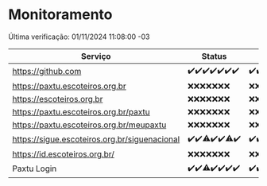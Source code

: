 # Monitoramento

Última verificação: 01/11/2024 11:08:00 -03

|Serviço|Status|Últimas 24h|
|---|---|---|
|https://github.com|<span title="2024-10-25: OK=23">✔️</span><span title="2024-10-26: OK=23">✔️</span><span title="2024-10-27: OK=23">✔️</span><span title="2024-10-28: OK=23">✔️</span><span title="2024-10-29: OK=23">✔️</span><span title="2024-10-30: OK=22">✔️</span><span title="2024-10-31: OK=13">✔️</span>|<span title="31/10/2024 11:08:00 -03 : 200">✔️</span><span title="31/10/2024 12:08:00 -03 : 200">✔️</span><span title="31/10/2024 13:10:00 -03 : 200">✔️</span><span title="31/10/2024 14:07:00 -03 : 200">✔️</span><span title="31/10/2024 15:11:00 -03 : 200">✔️</span><span title="31/10/2024 16:04:00 -03 : 200">✔️</span><span title="31/10/2024 17:09:00 -03 : 200">✔️</span><span title="31/10/2024 18:08:00 -03 : 200">✔️</span><span title="31/10/2024 19:07:00 -03 : 200">✔️</span><span title="31/10/2024 20:09:00 -03 : 200">✔️</span><span title="31/10/2024 21:44:00 -03 : 200">✔️</span><span title="31/10/2024 23:19:00 -03 : 200">✔️</span><span title="01/11/2024 00:24:00 -03 : 200">✔️</span><span title="01/11/2024 01:10:00 -03 : 200">✔️</span><span title="01/11/2024 02:09:00 -03 : 200">✔️</span><span title="01/11/2024 03:12:00 -03 : 200">✔️</span><span title="01/11/2024 04:08:00 -03 : 200">✔️</span><span title="01/11/2024 05:11:00 -03 : 200">✔️</span><span title="01/11/2024 06:08:00 -03 : 200">✔️</span><span title="01/11/2024 07:09:00 -03 : 200">✔️</span><span title="01/11/2024 08:07:00 -03 : 200">✔️</span><span title="01/11/2024 09:15:00 -03 : 200">✔️</span><span title="01/11/2024 10:16:00 -03 : 200">✔️</span><span title="01/11/2024 11:08:00 -03 : 200">✔️</span>|
|https://paxtu.escoteiros.org.br|<span title="2024-10-25: Falhas=23">❌</span><span title="2024-10-26: Falhas=23">❌</span><span title="2024-10-27: Falhas=23">❌</span><span title="2024-10-28: Falhas=23">❌</span><span title="2024-10-29: Falhas=23">❌</span><span title="2024-10-30: Falhas=22">❌</span><span title="2024-10-31: Falhas=13">❌</span>|<span title="31/10/2024 11:08:00 -03 : 403">❌</span><span title="31/10/2024 12:08:00 -03 : 403">❌</span><span title="31/10/2024 13:10:00 -03 : 403">❌</span><span title="31/10/2024 14:07:00 -03 : 403">❌</span><span title="31/10/2024 15:11:00 -03 : 403">❌</span><span title="31/10/2024 16:04:00 -03 : 403">❌</span><span title="31/10/2024 17:09:00 -03 : 403">❌</span><span title="31/10/2024 18:08:00 -03 : 403">❌</span><span title="31/10/2024 19:07:00 -03 : 403">❌</span><span title="31/10/2024 20:09:00 -03 : 403">❌</span><span title="31/10/2024 21:44:00 -03 : 403">❌</span><span title="31/10/2024 23:19:00 -03 : 403">❌</span><span title="01/11/2024 00:24:00 -03 : 403">❌</span><span title="01/11/2024 01:10:00 -03 : 403">❌</span><span title="01/11/2024 02:09:00 -03 : 403">❌</span><span title="01/11/2024 03:12:00 -03 : 403">❌</span><span title="01/11/2024 04:08:00 -03 : 403">❌</span><span title="01/11/2024 05:11:00 -03 : 403">❌</span><span title="01/11/2024 06:08:00 -03 : 403">❌</span><span title="01/11/2024 07:09:00 -03 : 403">❌</span><span title="01/11/2024 08:07:00 -03 : 403">❌</span><span title="01/11/2024 09:15:00 -03 : 403">❌</span><span title="01/11/2024 10:16:00 -03 : 403">❌</span><span title="01/11/2024 11:08:00 -03 : 403">❌</span>|
|https://escoteiros.org.br|<span title="2024-10-25: Falhas=23">❌</span><span title="2024-10-26: Falhas=23">❌</span><span title="2024-10-27: Falhas=23">❌</span><span title="2024-10-28: Falhas=23">❌</span><span title="2024-10-29: Falhas=23">❌</span><span title="2024-10-30: Falhas=22">❌</span><span title="2024-10-31: Falhas=13">❌</span>|<span title="31/10/2024 11:08:00 -03 : 403">❌</span><span title="31/10/2024 12:08:00 -03 : 403">❌</span><span title="31/10/2024 13:10:00 -03 : 403">❌</span><span title="31/10/2024 14:07:00 -03 : 403">❌</span><span title="31/10/2024 15:11:00 -03 : 403">❌</span><span title="31/10/2024 16:04:00 -03 : 403">❌</span><span title="31/10/2024 17:09:00 -03 : 403">❌</span><span title="31/10/2024 18:08:00 -03 : 403">❌</span><span title="31/10/2024 19:07:00 -03 : 403">❌</span><span title="31/10/2024 20:09:00 -03 : 403">❌</span><span title="31/10/2024 21:44:00 -03 : 403">❌</span><span title="31/10/2024 23:19:00 -03 : 403">❌</span><span title="01/11/2024 00:24:00 -03 : 403">❌</span><span title="01/11/2024 01:10:00 -03 : 403">❌</span><span title="01/11/2024 02:09:00 -03 : 403">❌</span><span title="01/11/2024 03:12:00 -03 : 403">❌</span><span title="01/11/2024 04:08:00 -03 : 403">❌</span><span title="01/11/2024 05:11:00 -03 : 403">❌</span><span title="01/11/2024 06:08:00 -03 : 403">❌</span><span title="01/11/2024 07:09:00 -03 : 403">❌</span><span title="01/11/2024 08:07:00 -03 : 403">❌</span><span title="01/11/2024 09:15:00 -03 : 403">❌</span><span title="01/11/2024 10:16:00 -03 : 403">❌</span><span title="01/11/2024 11:08:00 -03 : 403">❌</span>|
|https://paxtu.escoteiros.org.br/paxtu|<span title="2024-10-25: Falhas=23">❌</span><span title="2024-10-26: Falhas=23">❌</span><span title="2024-10-27: Falhas=23">❌</span><span title="2024-10-28: Falhas=23">❌</span><span title="2024-10-29: Falhas=23">❌</span><span title="2024-10-30: Falhas=22">❌</span><span title="2024-10-31: Falhas=13">❌</span>|<span title="31/10/2024 11:08:00 -03 : 403">❌</span><span title="31/10/2024 12:08:00 -03 : 403">❌</span><span title="31/10/2024 13:10:00 -03 : 403">❌</span><span title="31/10/2024 14:07:00 -03 : 403">❌</span><span title="31/10/2024 15:11:00 -03 : 403">❌</span><span title="31/10/2024 16:04:00 -03 : 403">❌</span><span title="31/10/2024 17:09:00 -03 : 403">❌</span><span title="31/10/2024 18:08:00 -03 : 403">❌</span><span title="31/10/2024 19:07:00 -03 : 403">❌</span><span title="31/10/2024 20:09:00 -03 : 403">❌</span><span title="31/10/2024 21:44:00 -03 : 403">❌</span><span title="31/10/2024 23:19:00 -03 : 403">❌</span><span title="01/11/2024 00:24:00 -03 : 403">❌</span><span title="01/11/2024 01:10:00 -03 : 403">❌</span><span title="01/11/2024 02:09:00 -03 : 403">❌</span><span title="01/11/2024 03:12:00 -03 : 403">❌</span><span title="01/11/2024 04:08:00 -03 : 403">❌</span><span title="01/11/2024 05:11:00 -03 : 403">❌</span><span title="01/11/2024 06:08:00 -03 : 403">❌</span><span title="01/11/2024 07:09:00 -03 : 403">❌</span><span title="01/11/2024 08:07:00 -03 : 403">❌</span><span title="01/11/2024 09:15:00 -03 : 403">❌</span><span title="01/11/2024 10:16:00 -03 : 403">❌</span><span title="01/11/2024 11:08:00 -03 : 403">❌</span>|
|https://paxtu.escoteiros.org.br/meupaxtu|<span title="2024-10-25: Falhas=23">❌</span><span title="2024-10-26: Falhas=23">❌</span><span title="2024-10-27: Falhas=23">❌</span><span title="2024-10-28: Falhas=23">❌</span><span title="2024-10-29: Falhas=23">❌</span><span title="2024-10-30: Falhas=22">❌</span><span title="2024-10-31: Falhas=13">❌</span>|<span title="31/10/2024 11:08:00 -03 : 403">❌</span><span title="31/10/2024 12:08:00 -03 : 403">❌</span><span title="31/10/2024 13:10:00 -03 : 403">❌</span><span title="31/10/2024 14:07:00 -03 : 403">❌</span><span title="31/10/2024 15:11:00 -03 : 403">❌</span><span title="31/10/2024 16:04:00 -03 : 403">❌</span><span title="31/10/2024 17:09:00 -03 : 403">❌</span><span title="31/10/2024 18:08:00 -03 : 403">❌</span><span title="31/10/2024 19:07:00 -03 : 403">❌</span><span title="31/10/2024 20:09:00 -03 : 403">❌</span><span title="31/10/2024 21:44:00 -03 : 403">❌</span><span title="31/10/2024 23:19:00 -03 : 403">❌</span><span title="01/11/2024 00:24:00 -03 : 403">❌</span><span title="01/11/2024 01:10:00 -03 : 403">❌</span><span title="01/11/2024 02:09:00 -03 : 403">❌</span><span title="01/11/2024 03:12:00 -03 : 403">❌</span><span title="01/11/2024 04:08:00 -03 : 403">❌</span><span title="01/11/2024 05:11:00 -03 : 403">❌</span><span title="01/11/2024 06:08:00 -03 : 403">❌</span><span title="01/11/2024 07:09:00 -03 : 403">❌</span><span title="01/11/2024 08:07:00 -03 : 403">❌</span><span title="01/11/2024 09:15:00 -03 : 403">❌</span><span title="01/11/2024 10:16:00 -03 : 403">❌</span><span title="01/11/2024 11:08:00 -03 : 403">❌</span>|
|https://sigue.escoteiros.org.br/siguenacional|<span title="2024-10-25: OK=23">✔️</span><span title="2024-10-26: OK=23">✔️</span><span title="2024-10-27: OK=22, Falhas=1">⚠️</span><span title="2024-10-28: OK=23">✔️</span><span title="2024-10-29: OK=23">✔️</span><span title="2024-10-30: OK=21, Falhas=1">⚠️</span><span title="2024-10-31: OK=13">✔️</span>|<span title="31/10/2024 11:08:00 -03 : 200">✔️</span><span title="31/10/2024 12:08:00 -03 : 200">✔️</span><span title="31/10/2024 13:10:00 -03 : 200">✔️</span><span title="31/10/2024 14:07:00 -03 : 200">✔️</span><span title="31/10/2024 15:11:00 -03 : 200">✔️</span><span title="31/10/2024 16:04:00 -03 : 0">❌</span><span title="31/10/2024 17:09:00 -03 : 200">✔️</span><span title="31/10/2024 18:08:00 -03 : 200">✔️</span><span title="31/10/2024 19:07:00 -03 : 200">✔️</span><span title="31/10/2024 20:09:00 -03 : 200">✔️</span><span title="31/10/2024 21:44:00 -03 : 200">✔️</span><span title="31/10/2024 23:19:00 -03 : 200">✔️</span><span title="01/11/2024 00:24:00 -03 : 200">✔️</span><span title="01/11/2024 01:10:00 -03 : 200">✔️</span><span title="01/11/2024 02:09:00 -03 : 200">✔️</span><span title="01/11/2024 03:12:00 -03 : 200">✔️</span><span title="01/11/2024 04:08:00 -03 : 200">✔️</span><span title="01/11/2024 05:11:00 -03 : 200">✔️</span><span title="01/11/2024 06:08:00 -03 : 200">✔️</span><span title="01/11/2024 07:09:00 -03 : 200">✔️</span><span title="01/11/2024 08:07:00 -03 : 200">✔️</span><span title="01/11/2024 09:15:00 -03 : 200">✔️</span><span title="01/11/2024 10:16:00 -03 : 200">✔️</span><span title="01/11/2024 11:08:00 -03 : 200">✔️</span>|
|https://id.escoteiros.org.br/|<span title="2024-10-25: Falhas=23">❌</span><span title="2024-10-26: Falhas=23">❌</span><span title="2024-10-27: Falhas=23">❌</span><span title="2024-10-28: Falhas=23">❌</span><span title="2024-10-29: Falhas=23">❌</span><span title="2024-10-30: Falhas=22">❌</span><span title="2024-10-31: Falhas=13">❌</span>|<span title="31/10/2024 11:08:00 -03 : 403">❌</span><span title="31/10/2024 12:08:00 -03 : 403">❌</span><span title="31/10/2024 13:10:00 -03 : 403">❌</span><span title="31/10/2024 14:07:00 -03 : 403">❌</span><span title="31/10/2024 15:11:00 -03 : 403">❌</span><span title="31/10/2024 16:04:00 -03 : 403">❌</span><span title="31/10/2024 17:09:00 -03 : 403">❌</span><span title="31/10/2024 18:08:00 -03 : 403">❌</span><span title="31/10/2024 19:07:00 -03 : 403">❌</span><span title="31/10/2024 20:09:00 -03 : 403">❌</span><span title="31/10/2024 21:44:00 -03 : 403">❌</span><span title="31/10/2024 23:19:00 -03 : 403">❌</span><span title="01/11/2024 00:24:00 -03 : 403">❌</span><span title="01/11/2024 01:10:00 -03 : 403">❌</span><span title="01/11/2024 02:09:00 -03 : 403">❌</span><span title="01/11/2024 03:12:00 -03 : 403">❌</span><span title="01/11/2024 04:08:00 -03 : 403">❌</span><span title="01/11/2024 05:11:00 -03 : 403">❌</span><span title="01/11/2024 06:08:00 -03 : 403">❌</span><span title="01/11/2024 07:09:00 -03 : 403">❌</span><span title="01/11/2024 08:07:00 -03 : 403">❌</span><span title="01/11/2024 09:15:00 -03 : 403">❌</span><span title="01/11/2024 10:16:00 -03 : 403">❌</span><span title="01/11/2024 11:08:00 -03 : 403">❌</span>|
|Paxtu Login|<span title="2024-10-25: OK=23">✔️</span><span title="2024-10-26: OK=23">✔️</span><span title="2024-10-27: OK=22, Falhas=1">⚠️</span><span title="2024-10-28: OK=23">✔️</span><span title="2024-10-29: OK=23">✔️</span><span title="2024-10-30: OK=22">✔️</span><span title="2024-10-31: OK=13">✔️</span>|<span title="31/10/2024 11:08:00 -03 : 200">✔️</span><span title="31/10/2024 12:08:00 -03 : 200">✔️</span><span title="31/10/2024 13:10:00 -03 : 200">✔️</span><span title="31/10/2024 14:07:00 -03 : 200">✔️</span><span title="31/10/2024 15:11:00 -03 : 200">✔️</span><span title="31/10/2024 16:04:00 -03 : 200">✔️</span><span title="31/10/2024 17:09:00 -03 : 200">✔️</span><span title="31/10/2024 18:08:00 -03 : 200">✔️</span><span title="31/10/2024 19:07:00 -03 : 200">✔️</span><span title="31/10/2024 20:09:00 -03 : 200">✔️</span><span title="31/10/2024 21:44:00 -03 : 200">✔️</span><span title="31/10/2024 23:19:00 -03 : 200">✔️</span><span title="01/11/2024 00:24:00 -03 : 200">✔️</span><span title="01/11/2024 01:10:00 -03 : 200">✔️</span><span title="01/11/2024 02:09:00 -03 : 200">✔️</span><span title="01/11/2024 03:12:00 -03 : 200">✔️</span><span title="01/11/2024 04:08:00 -03 : 200">✔️</span><span title="01/11/2024 05:11:00 -03 : 200">✔️</span><span title="01/11/2024 06:08:00 -03 : 200">✔️</span><span title="01/11/2024 07:09:00 -03 : 200">✔️</span><span title="01/11/2024 08:07:00 -03 : 200">✔️</span><span title="01/11/2024 09:15:00 -03 : 200">✔️</span><span title="01/11/2024 10:16:00 -03 : 200">✔️</span><span title="01/11/2024 11:08:00 -03 : 200">✔️</span>|
